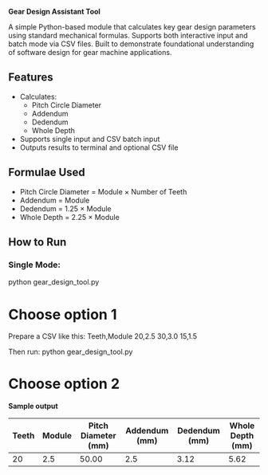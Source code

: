 **Gear Design Assistant Tool**

A simple Python-based module that calculates key gear design parameters using standard mechanical formulas. Supports both interactive input and batch mode via CSV files. Built to demonstrate foundational understanding of software design for gear machine applications.

## Features
- Calculates:
  - Pitch Circle Diameter
  - Addendum
  - Dedendum
  - Whole Depth
- Supports single input and CSV batch input
- Outputs results to terminal and optional CSV file

## Formulae Used
- Pitch Circle Diameter = Module × Number of Teeth
- Addendum = Module
- Dedendum = 1.25 × Module
- Whole Depth = 2.25 × Module


## How to Run

### Single Mode:
python gear_design_tool.py
# Choose option 1
Prepare a CSV like this:
Teeth,Module
20,2.5
30,3.0
15,1.5

Then run:
python gear_design_tool.py
# Choose option 2
**Sample output**

| Teeth | Module | Pitch Diameter (mm) | Addendum (mm) | Dedendum (mm) | Whole Depth (mm) |
| ----- | ------ | ------------------- | ------------- | ------------- | ---------------- |
| 20    | 2.5    | 50.00               | 2.5           | 3.12          | 5.62             |



